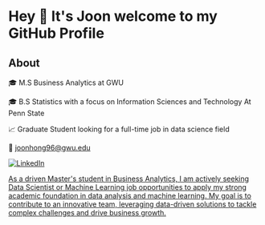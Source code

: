 # Hey 👋 It's Joon welcome to my GitHub Profile

## About

🎓 M.S Business Analytics at GWU

🎓 B.S Statistics with a focus on Information Sciences and Technology At Penn State

📈 Graduate Student looking for a full-time job in data science field

📧 joonhong96@gwu.edu

<a href="https://www.linkedin.com/in/joonkyuhong/" target="_blank"><img src="https://img.shields.io/badge/LinkedIn-%230077B5.svg?&style=flat-square&logo=linkedin&logoColor=white" alt="LinkedIn">


As a driven Master's student in Business Analytics, I am actively seeking Data Scientist or Machine Learning job opportunities to apply my strong academic foundation in data analysis and machine learning. My goal is to contribute to an innovative team, leveraging data-driven solutions to tackle complex challenges and drive business growth.
